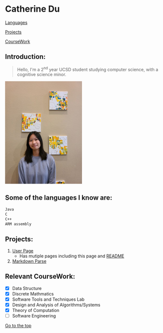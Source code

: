 
# Catherine Du
[Languages](#some-of-the-languages-i-know-are)

[Projects](#projects)

[CourseWork](#relevant-coursework)
## Introduction:
>Hello, I'm a 2<sup>nd</sup> year UCSD student studying computer science, with a cognitive science minor.

<img src="photos/me.jpg" alt="profile" width="50%" height="50%">


## Some of the languages I know are:
```
Java
C
C++
ARM assembly
```

## Projects:
1. [User Page](https://github.com/c5du/CSE-110-Projects)
   - Has mutiple pages including this page and [README](README.md)
2. [Markdown Parse](https://github.com/c5du/markdown-parse)

## Relevant CourseWork:
- [x] Data Structure
- [x] Discrete Mathmatics
- [x] Software Tools and Techniques Lab
- [x] Design and Analysis of Algorithms/Systems
- [x] Theory of Computation
- [ ] Software Engineering

[Go to the top](#Catherine-Du)